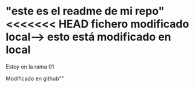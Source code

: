 "este es el readme de mi repo" 
<<<<<<< HEAD
fichero modificado local--> esto está modificado en local
=====

Estoy en la rama 01 

Modificado en github""
